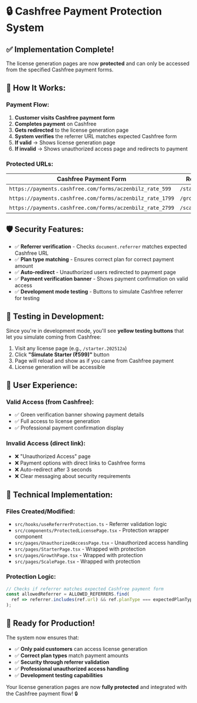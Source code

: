 # 🔒 Cashfree Payment Protection System

## ✅ **Implementation Complete!**

The license generation pages are now **protected** and can only be accessed from the specified Cashfree payment forms.

## 🎯 **How It Works:**

### **Payment Flow:**
1. **Customer visits Cashfree payment form**
2. **Completes payment** on Cashfree
3. **Gets redirected** to the license generation page
4. **System verifies** the referrer URL matches expected Cashfree form
5. **If valid** → Shows license generation page
6. **If invalid** → Shows unauthorized access page and redirects to payment

### **Protected URLs:**

| **Cashfree Payment Form** | **Redirects To** | **Plan** | **Price** |
|---------------------------|------------------|----------|-----------|
| `https://payments.cashfree.com/forms/aczenbilz_rate_599` | `/starter.202512a` | Starter | ₹599 |
| `https://payments.cashfree.com/forms/aczenbilz_rate_1799` | `/growth.202514b` | Growth | ₹1,799 |
| `https://payments.cashfree.com/forms/aczenbilz_rate_2799` | `/scale.202516c` | Scale | ₹2,799 |

## 🛡️ **Security Features:**

- ✅ **Referrer verification** - Checks `document.referrer` matches expected Cashfree URL
- ✅ **Plan type matching** - Ensures correct plan for correct payment amount
- ✅ **Auto-redirect** - Unauthorized users redirected to payment page
- ✅ **Payment verification banner** - Shows payment confirmation on valid access
- ✅ **Development mode testing** - Buttons to simulate Cashfree referrer for testing

## 🚀 **Testing in Development:**

Since you're in development mode, you'll see **yellow testing buttons** that let you simulate coming from Cashfree:

1. Visit any license page (e.g., `/starter.202512a`)
2. Click **"Simulate Starter (₹599)"** button
3. Page will reload and show as if you came from Cashfree payment
4. License generation will be accessible

## 📱 **User Experience:**

### **Valid Access (from Cashfree):**
- ✅ Green verification banner showing payment details
- ✅ Full access to license generation
- ✅ Professional payment confirmation display

### **Invalid Access (direct link):**
- ❌ "Unauthorized Access" page
- ❌ Payment options with direct links to Cashfree forms
- ❌ Auto-redirect after 3 seconds
- ❌ Clear messaging about security requirements

## 🔧 **Technical Implementation:**

### **Files Created/Modified:**
- `src/hooks/useReferrerProtection.ts` - Referrer validation logic
- `src/components/ProtectedLicensePage.tsx` - Protection wrapper component
- `src/pages/UnauthorizedAccessPage.tsx` - Unauthorized access handling
- `src/pages/StarterPage.tsx` - Wrapped with protection
- `src/pages/GrowthPage.tsx` - Wrapped with protection  
- `src/pages/ScalePage.tsx` - Wrapped with protection

### **Protection Logic:**
```javascript
// Checks if referrer matches expected Cashfree payment form
const allowedReferrer = ALLOWED_REFERRERS.find(
  ref => referrer.includes(ref.url) && ref.planType === expectedPlanType
);
```

## 🎊 **Ready for Production!**

The system now ensures that:
- ✅ **Only paid customers** can access license generation
- ✅ **Correct plan types** match payment amounts
- ✅ **Security through referrer validation**
- ✅ **Professional unauthorized access handling**
- ✅ **Development testing capabilities**

Your license generation pages are now **fully protected** and integrated with the Cashfree payment flow! 🔒